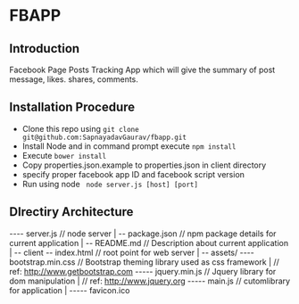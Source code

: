 # FBAPP
Introduction
------------

Facebook Page Posts Tracking App which will give the summary of post message, likes. shares, comments.

Installation Procedure
----------------------
- Clone this repo using ```git clone git@github.com:SapnayadavGaurav/fbapp.git```
- Install Node and in command prompt execute ```npm install```
- Execute ```bower install```
- Copy properties.json.example to properties.json in client directory
- specify proper facebook app ID and facebook script version
- Run using node ``` node server.js [host] [port]```


DIrectiry Architecture
-----------------------

---- server.js  // node server
  |
  -- package.json // npm package details for current application
  |
  -- README.md    // Description about current application
  |
  -- client  -- index.html // root point for web server
            |
             -- assets/ ---- bootstrap.min.css // Bootstrap theming library used as css framework
                      |                       // ref: http://www.getbootstrap.com
                       ----- jquery.min.js     // Jquery library for dom manipulation
                      |                       // ref: http://www.jquery.org
                       ----- main.js           // cutomlibrary for application
		      |
		       ----- favicon.ico
